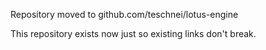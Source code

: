 Repository moved to github.com/teschnei/lotus-engine

This repository exists now just so existing links don't break.
